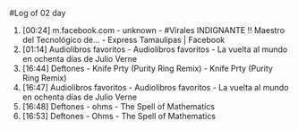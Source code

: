#Log of 02 day

1. [00:24] m.facebook.com - unknown - #Virales INDIGNANTE ‼ Maestro del Tecnológico de... - Express Tamaulipas | Facebook
1. [01:14] Audiolibros favoritos - Audiolibros favoritos - La vuelta al mundo en ochenta días de Julio Verne
1. [16:44] Deftones - Knife Prty (Purity Ring Remix) - Knife Prty (Purity Ring Remix)
1. [16:47] Audiolibros favoritos - Audiolibros favoritos - La vuelta al mundo en ochenta días de Julio Verne
1. [16:48] Deftones - ohms - The Spell of Mathematics
1. [16:53] Deftones - Ohms - The Spell of Mathematics
